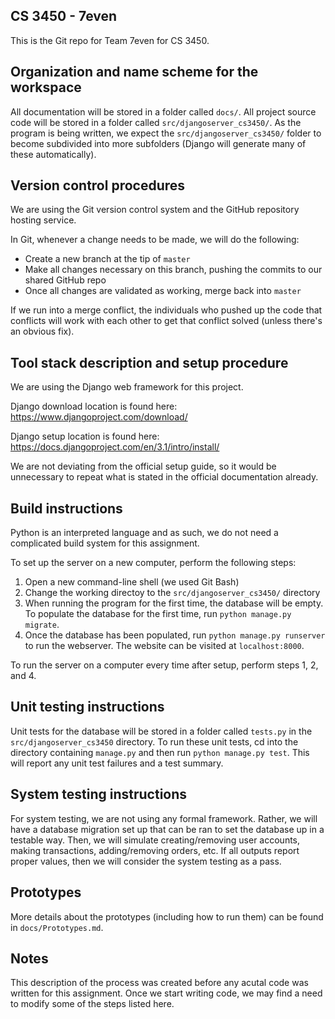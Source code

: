 ## CS 3450 - 7even

This is the Git repo for Team 7even for CS 3450.

## Organization and name scheme for the workspace

All documentation will be stored in a folder called `docs/`. All project source
code will be stored in a folder called `src/djangoserver_cs3450/`. As the program is being written,
we expect the `src/djangoserver_cs3450/` folder to become subdivided into more subfolders (Django
will generate many of these automatically).

## Version control procedures

We are using the Git version control system and the GitHub repository hosting
service. 

In Git, whenever a change needs to be made, we will do the following:

* Create a new branch at the tip of `master`
* Make all changes necessary on this branch, pushing the commits to our shared
  GitHub repo
* Once all changes are validated as working, merge back into `master`

If we run into a merge conflict, the individuals who pushed up the code that conflicts
will work with each other to get that conflict solved (unless there's an obvious fix).

## Tool stack description and setup procedure

We are using the Django web framework for this project. 

Django download location is found here: https://www.djangoproject.com/download/ 

Django setup location is found here: https://docs.djangoproject.com/en/3.1/intro/install/ 

We are not deviating from the official setup guide, so it would be unnecessary to repeat
what is stated in the official documentation already.

## Build instructions

Python is an interpreted language and as such, we do not need a complicated build system
for this assignment.

To set up the server on a new computer, perform the following steps:

1. Open a new command-line shell (we used Git Bash)
2. Change the working directoy to the `src/djangoserver_cs3450/` directory
3. When running the program for the first time, the database will be empty. To populate 
the database for the first time, run `python manage.py migrate`.
4. Once the database has been populated, run `python manage.py runserver` to run the 
webserver. The website can be visited at `localhost:8000`.

To run the server on a computer every time after setup, perform steps 1, 2, and 4.

## Unit testing instructions

Unit tests for the database will be stored in a folder called `tests.py` in the `src/djangoserver_cs3450`
directory. To run these unit tests, cd into the directory containing `manage.py` and then 
run `python manage.py test`. This will report any unit test failures and a test summary.

## System testing instructions

For system testing, we are not using any formal framework. Rather, we will have a database
migration set up that can be ran to set the database up in a testable way. Then, we will simulate 
creating/removing user accounts, making transactions, adding/removing orders, etc. If all 
outputs report proper values, then we will consider the system testing as a pass.

## Prototypes

More details about the prototypes (including how to run them) can be found in `docs/Prototypes.md`.

## Notes

This description of the process was created before any acutal code was written for this 
assignment. Once we start writing code, we may find a need to modify some of the steps listed 
here. 
